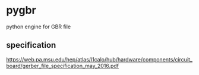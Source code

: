 # pygbr
python engine for GBR file


## specification

https://web.pa.msu.edu/hep/atlas/l1calo/hub/hardware/components/circuit_board/gerber_file_specification_may_2016.pdf
